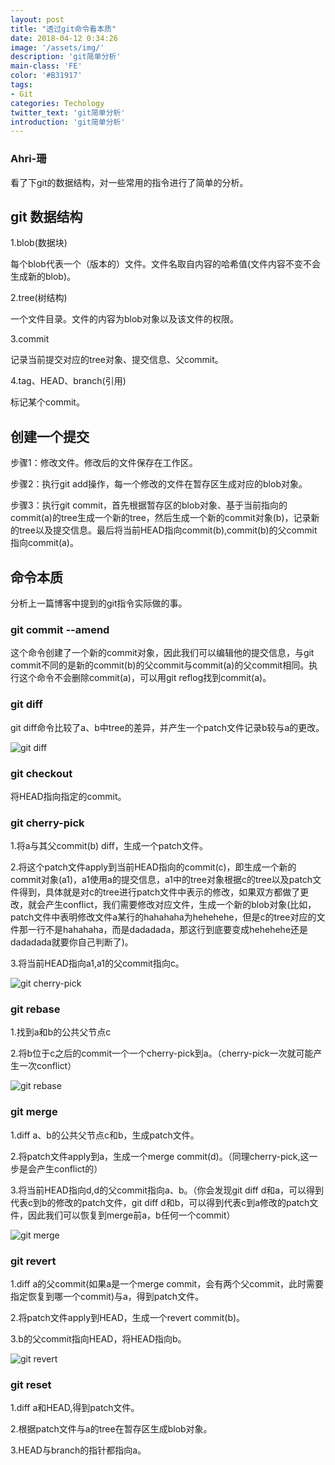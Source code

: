 ```yaml
---
layout: post
title: "透过git命令看本质"
date: 2018-04-12 0:34:26
image: '/assets/img/'
description: 'git简单分析'
main-class: 'FE'
color: '#B31917'
tags:
- Git
categories: Techology
twitter_text: 'git简单分析'
introduction: 'git简单分析'
---
```


### Ahri-珊

看了下git的数据结构，对一些常用的指令进行了简单的分析。

## git 数据结构

1.blob(数据块)

每个blob代表一个（版本的）文件。文件名取自内容的哈希值(文件内容不变不会生成新的blob)。

2.tree(树结构)

一个文件目录。文件的内容为blob对象以及该文件的权限。

3.commit

记录当前提交对应的tree对象、提交信息、父commit。

4.tag、HEAD、branch(引用)

标记某个commit。

## 创建一个提交

步骤1：修改文件。修改后的文件保存在工作区。

步骤2：执行git add操作，每一个修改的文件在暂存区生成对应的blob对象。

步骤3：执行git commit，首先根据暂存区的blob对象、基于当前指向的commit(a)的tree生成一个新的tree，然后生成一个新的commit对象(b)，记录新的tree以及提交信息。最后将当前HEAD指向commit(b),commit(b)的父commit指向commit(a)。

##  命令本质

分析上一篇博客中提到的git指令实际做的事。

### git commit --amend

这个命令创建了一个新的commit对象，因此我们可以编辑他的提交信息，与git commit不同的是新的commit(b)的父commit与commit(a)的父commit相同。执行这个命令不会删除commit(a)，可以用git reflog找到commit(a)。

### git diff <commit a> <commit b>

git diff命令比较了a、b中tree的差异，并产生一个patch文件记录b较与a的更改。

![git diff](/assets/media/diff.png)

### git checkout

将HEAD指向指定的commit。

### git cherry-pick <commit a>

1.将a与其父commit(b) diff，生成一个patch文件。

2.将这个patch文件apply到当前HEAD指向的commit(c)，即生成一个新的commit对象(a1)，a1使用a的提交信息，a1中的tree对象根据c的tree以及patch文件得到，具体就是对c的tree进行patch文件中表示的修改，如果双方都做了更改，就会产生conflict，我们需要修改对应文件，生成一个新的blob对象(比如，patch文件中表明修改文件a某行的hahahaha为hehehehe，但是c的tree对应的文件那一行不是hahahaha，而是dadadada，那这行到底要变成hehehehe还是dadadada就要你自己判断了)。

3.将当前HEAD指向a1,a1的父commit指向c。

![git cherry-pick](/assets/media/cherry-pick.png)

### git rebase <commit a> <commit b>

1.找到a和b的公共父节点c

2.将b位于c之后的commit一个一个cherry-pick到a。（cherry-pick一次就可能产生一次conflict）

![git rebase](/assets/media/rebase.png)

### git merge <commit a> <commit b>

1.diff a、b的公共父节点c和b，生成patch文件。

2.将patch文件apply到a，生成一个merge commit(d)。（同理cherry-pick,这一步是会产生conflict的）

3.将当前HEAD指向d,d的父commit指向a、b。（你会发现git diff d和a，可以得到代表c到b的修改的patch文件，git diff d和b，可以得到代表c到a修改的patch文件，因此我们可以恢复到merge前a，b任何一个commit）


![git merge](/assets/media/merge.png)

### git revert <commit a>

1.diff a的父commit(如果a是一个merge commit，会有两个父commit，此时需要指定恢复到哪一个commit)与a，得到patch文件。

2.将patch文件apply到HEAD，生成一个revert commit(b)。

3.b的父commit指向HEAD，将HEAD指向b。

![git revert](/assets/media/revert.png)

### git reset <commit a>

1.diff a和HEAD,得到patch文件。

2.根据patch文件与a的tree在暂存区生成blob对象。

3.HEAD与branch的指针都指向a。
